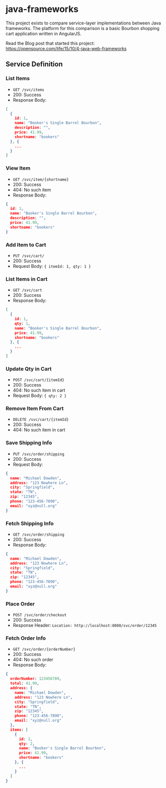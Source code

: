 # java-frameworks
This project exists to compare service-layer implementations between Java frameworks. The platform for this comparison is a basic Bourbon shopping cart application written in AngularJS.

Read the Blog post that started this project: https://opensource.com/life/15/10/4-java-web-frameworks


## Service Definition

### List Items
* `GET /svc/items`
* 200: Success
* Response Body:
```json
[
  {
    id: 1,
    name: "Booker's Single Barrel Bourbon",
    description: "",
    price: 41.99,
    shortname: "bookers"
  }, {
    ...
  }
]
```

### View Item
* `GET /svc/item/{shortname}`
* 200: Success
* 404: No such item
* Response Body:
```json
{
  id: 1,
  name: "Booker's Single Barrel Bourbon",
  description: "",
  price: 41.99,
  shortname: "bookers"
}
```

### Add Item to Cart
* `PUT /svc/cart/`
* 200: Success
* Request Body: `{ itemId: 1, qty: 1 }`

### List Items in Cart
* `GET /svc/cart`
* 200: Success
* Response Body:
```json
[
  {
    id: 1,
    qty: 1,
    name: "Booker's Single Barrel Bourbon",
    price: 41.99,
    shortname: "bookers"
  }, {
    ...
  }
]
```

### Update Qty in Cart
* `POST /svc/cart/{itemId}`
* 200: Success
* 404: No such item in cart
* Request Body: `{ qty: 2 }`

### Remove Item From Cart
* `DELETE /svc/cart/{itemId}`
* 200: Success
* 404: No such item in cart

### Save Shipping Info
* `PUT /svc/order/shipping`
* 200: Success
* Request Body:
```json
{
  name: "Michael Dowden",
  address: "123 Nowhere Ln",
  city: "Springfield",
  state: "TN",
  zip: "12345",
  phone: "123-456-7890",
  email: "xyz@null.org"
}
```

### Fetch Shipping Info
* `GET /svc/order/shipping`
* 200: Success
* Response Body:
```json
{
  name: "Michael Dowden",
  address: "123 Nowhere Ln",
  city: "Springfield",
  state: "TN",
  zip: "12345",
  phone: "123-456-7890",
  email: "xyz@null.org"
}
```

### Place Order
* `POST /svc/order/checkout`
* 200: Success
* Response Header: `Location: http://localhost:8080/svc/order/12345`

### Fetch Order Info
* `GET /svc/order/{orderNumber}`
* 200: Success
* 404: No such order
* Response Body:
```json
{
  orderNumber: 123456789,
  total: 41.99,
  address: {
    name: "Michael Dowden",
    address: "123 Nowhere Ln",
    city: "Springfield",
    state: "TN",
    zip: "12345",
    phone: "123-456-7890",
    email: "xyz@null.org"
  },
  items: [
    {
      id: 1,
      qty: 2,
      name: "Booker's Single Barrel Bourbon",
      price: 41.99,
      shortname: "bookers"
    }, {
      ...
    }
  ]
}
```

